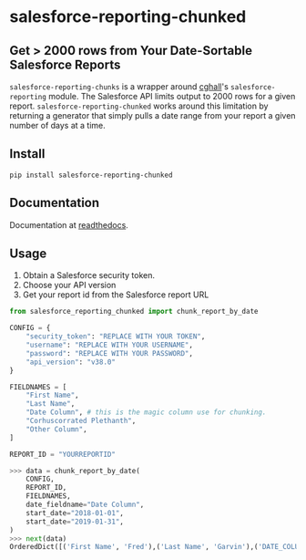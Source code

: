 # salesforce-reporting-chunked

## Get > 2000 rows from Your Date-Sortable Salesforce Reports

`salesforce-reporting-chunks` is a wrapper around [cghall](https://pypi.org/user/cghall/)'s `salesforce-reporting` module. The Salesforce API limits output to 2000 rows for a given report. `salesforce-reporting-chunked` works around this limitation by returning a generator that simply pulls a date range from your report a given number of days at a time.

## Install
```pip install salesforce-reporting-chunked```

## Documentation
Documentation at [readthedocs](https://salesforce-reporting-chunks.readthedocs.io/).

## Usage

1. Obtain a Salesforce security token.
1. Choose your API version
1. Get your report id from the Salesforce report URL

```python
from salesforce_reporting_chunked import chunk_report_by_date

CONFIG = {
    "security_token": "REPLACE WITH YOUR TOKEN",
    "username": "REPLACE WITH YOUR USERNAME",
    "password": "REPLACE WITH YOUR PASSWORD",
    "api_version": "v38.0"
}

FIELDNAMES = [
    "First Name",
    "Last Name",
    "Date Column", # this is the magic column use for chunking.
    "Corhuscorrated Plethanth",
    "Other Column",
]

REPORT_ID = "YOURREPORTID"

>>> data = chunk_report_by_date(
    CONFIG,
    REPORT_ID,
    FIELDNAMES,
    date_fieldname="Date Column",
    start_date="2018-01-01",
    start_date="2019-01-31",
)
>>> next(data)
OrderedDict([('First Name', 'Fred'),('Last Name', 'Garvin'),('DATE_COLUMN_NAME', '2018-01-01'),('Corhuscorrated Plethanth', True),('Other Column': 'Yep. Another')])
```
